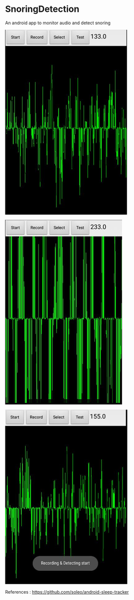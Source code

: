 # SnoringDetection
An android app to monitor audio and detect snoring

![Snore 1](https://github.com/akshaykota/SnoringDetection/raw/master/snore1.JPG)

![Snore 2](https://github.com/akshaykota/SnoringDetection/raw/master/snore2.JPG)

![Snore 3](https://github.com/akshaykota/SnoringDetection/raw/master/snore3.JPG)

References :
https://github.com/soleo/android-sleep-tracker
